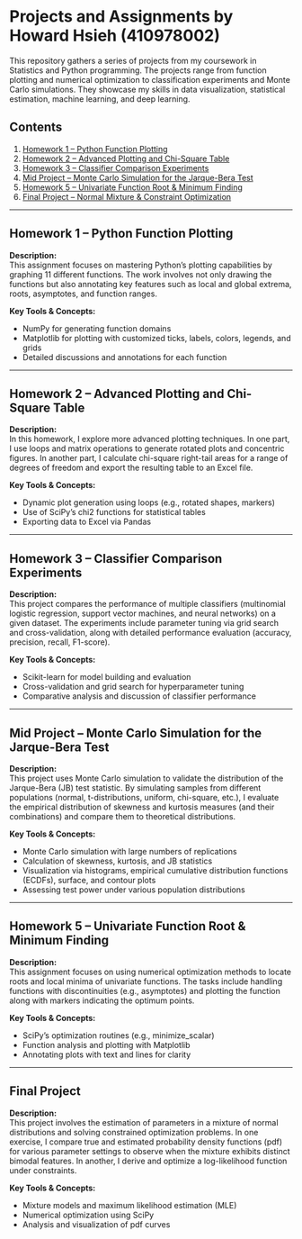 # Projects and Assignments by Howard Hsieh (410978002)

This repository gathers a series of projects from my coursework in Statistics and Python programming. The projects range from function plotting and numerical optimization to classification experiments and Monte Carlo simulations. They showcase my skills in data visualization, statistical estimation, machine learning, and deep learning.

## Contents

1. [Homework 1 – Python Function Plotting](#homework-1)
2. [Homework 2 – Advanced Plotting and Chi-Square Table](#homework-2)
3. [Homework 3 – Classifier Comparison Experiments](#homework-3)
4. [Mid Project – Monte Carlo Simulation for the Jarque-Bera Test](#mid-project)
5. [Homework 5 – Univariate Function Root & Minimum Finding](#homework-5)
6.  [Final Project – Normal Mixture & Constraint Optimization](#final-project)

---

## Homework 1 – Python Function Plotting

**Description:**  
This assignment focuses on mastering Python’s plotting capabilities by graphing 11 different functions. The work involves not only drawing the functions but also annotating key features such as local and global extrema, roots, asymptotes, and function ranges.

**Key Tools & Concepts:**  
- NumPy for generating function domains  
- Matplotlib for plotting with customized ticks, labels, colors, legends, and grids  
- Detailed discussions and annotations for each function

---

## Homework 2 – Advanced Plotting and Chi-Square Table

**Description:**  
In this homework, I explore more advanced plotting techniques. In one part, I use loops and matrix operations to generate rotated plots and concentric figures. In another part, I calculate chi-square right-tail areas for a range of degrees of freedom and export the resulting table to an Excel file.

**Key Tools & Concepts:**  
- Dynamic plot generation using loops (e.g., rotated shapes, markers)  
- Use of SciPy’s chi2 functions for statistical tables  
- Exporting data to Excel via Pandas

---

## Homework 3 – Classifier Comparison Experiments

**Description:**  
This project compares the performance of multiple classifiers (multinomial logistic regression, support vector machines, and neural networks) on a given dataset. The experiments include parameter tuning via grid search and cross-validation, along with detailed performance evaluation (accuracy, precision, recall, F1-score).

**Key Tools & Concepts:**  
- Scikit-learn for model building and evaluation  
- Cross-validation and grid search for hyperparameter tuning  
- Comparative analysis and discussion of classifier performance

---

## Mid Project – Monte Carlo Simulation for the Jarque-Bera Test

**Description:**  
This project uses Monte Carlo simulation to validate the distribution of the Jarque-Bera (JB) test statistic. By simulating samples from different populations (normal, t-distributions, uniform, chi-square, etc.), I evaluate the empirical distribution of skewness and kurtosis measures (and their combinations) and compare them to theoretical distributions.

**Key Tools & Concepts:**  
- Monte Carlo simulation with large numbers of replications  
- Calculation of skewness, kurtosis, and JB statistics  
- Visualization via histograms, empirical cumulative distribution functions (ECDFs), surface, and contour plots  
- Assessing test power under various population distributions

---

## Homework 5 – Univariate Function Root & Minimum Finding

**Description:**  
This assignment focuses on using numerical optimization methods to locate roots and local minima of univariate functions. The tasks include handling functions with discontinuities (e.g., asymptotes) and plotting the function along with markers indicating the optimum points.

**Key Tools & Concepts:**  
- SciPy’s optimization routines (e.g., minimize_scalar)  
- Function analysis and plotting with Matplotlib  
- Annotating plots with text and lines for clarity


---

## Final Project

**Description:**  
This project involves the estimation of parameters in a mixture of normal distributions and solving constrained optimization problems. In one exercise, I compare true and estimated probability density functions (pdf) for various parameter settings to observe when the mixture exhibits distinct bimodal features. In another, I derive and optimize a log-likelihood function under constraints.

**Key Tools & Concepts:**  
- Mixture models and maximum likelihood estimation (MLE)  
- Numerical optimization using SciPy  
- Analysis and visualization of pdf curves

